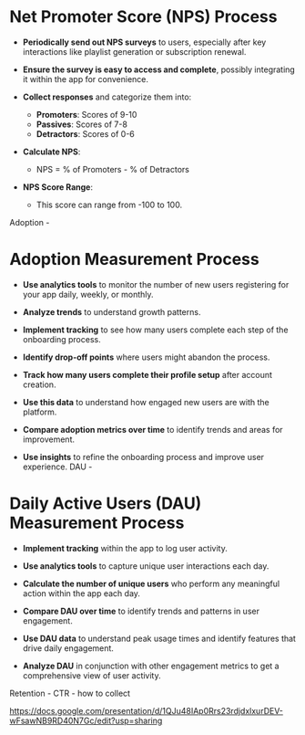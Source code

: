 # Net Promoter Score (NPS) Process

- **Periodically send out NPS surveys** to users, especially after key interactions like playlist generation or subscription renewal.

- **Ensure the survey is easy to access and complete**, possibly integrating it within the app for convenience.

- **Collect responses** and categorize them into:
  - **Promoters**: Scores of 9-10
  - **Passives**: Scores of 7-8
  - **Detractors**: Scores of 0-6

- **Calculate NPS**:
  - NPS = % of Promoters - % of Detractors

- **NPS Score Range**:
  - This score can range from -100 to 100.
     
     
Adoption -  

   
   # Adoption Measurement Process

- **Use analytics tools** to monitor the number of new users registering for your app daily, weekly, or monthly.

- **Analyze trends** to understand growth patterns.

- **Implement tracking** to see how many users complete each step of the onboarding process.

- **Identify drop-off points** where users might abandon the process.

- **Track how many users complete their profile setup** after account creation.

- **Use this data** to understand how engaged new users are with the platform.

- **Compare adoption metrics over time** to identify trends and areas for improvement.

- **Use insights** to refine the onboarding process and improve user experience.
DAU - 
# Daily Active Users (DAU) Measurement Process

- **Implement tracking** within the app to log user activity.

- **Use analytics tools** to capture unique user interactions each day.

- **Calculate the number of unique users** who perform any meaningful action within the app each day.

- **Compare DAU over time** to identify trends and patterns in user engagement.

- **Use DAU data** to understand peak usage times and identify features that drive daily engagement.

- **Analyze DAU** in conjunction with other engagement metrics to get a comprehensive view of user activity.
    
Retention - 
CTR - how to collect

https://docs.google.com/presentation/d/1QJu48IAp0Rrs23rdjdxlxurDEV-wFsawNB9RD40N7Gc/edit?usp=sharing 
